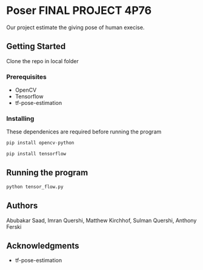 # Poser FINAL PROJECT 4P76 

Our project estimate the giving pose of human execise. 

## Getting Started

Clone the repo in local folder

### Prerequisites

- OpenCV
- Tensorflow
- tf-pose-estimation

### Installing

These dependenices are required before running the program

```python
pip install opencv-python
```

```python
pip install tensorflow
```


## Running the program

```python
python tensor_flow.py
```


## Authors
Abubakar Saad, Imran Quershi, Matthew Kirchhof, Sulman Quershi, Anthony Ferski


## Acknowledgments

* tf-pose-estimation
